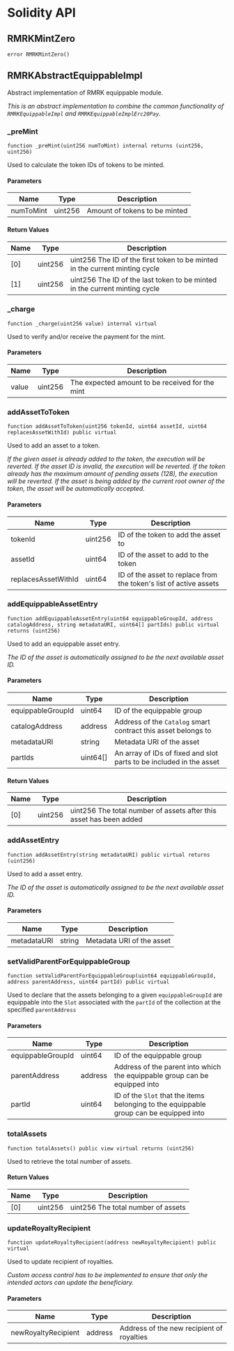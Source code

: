 # Solidity API

## RMRKMintZero

```solidity
error RMRKMintZero()
```

## RMRKAbstractEquippableImpl

Abstract implementation of RMRK equippable module.

_This is an abstract implementation to combine the common functionality of `RMRKEquippableImpl` and
`RMRKEquippableImplErc20Pay`._

### _preMint

```solidity
function _preMint(uint256 numToMint) internal returns (uint256, uint256)
```

Used to calculate the token IDs of tokens to be minted.

#### Parameters

| Name | Type | Description |
| ---- | ---- | ----------- |
| numToMint | uint256 | Amount of tokens to be minted |

#### Return Values

| Name | Type | Description |
| ---- | ---- | ----------- |
| [0] | uint256 | uint256 The ID of the first token to be minted in the current minting cycle |
| [1] | uint256 | uint256 The ID of the last token to be minted in the current minting cycle |

### _charge

```solidity
function _charge(uint256 value) internal virtual
```

Used to verify and/or receive the payment for the mint.

#### Parameters

| Name | Type | Description |
| ---- | ---- | ----------- |
| value | uint256 | The expected amount to be received for the mint |

### addAssetToToken

```solidity
function addAssetToToken(uint256 tokenId, uint64 assetId, uint64 replacesAssetWithId) public virtual
```

Used to add an asset to a token.

_If the given asset is already added to the token, the execution will be reverted.
If the asset ID is invalid, the execution will be reverted.
If the token already has the maximum amount of pending assets (128), the execution will be
 reverted.
If the asset is being added by the current root owner of the token, the asset will be automatically
 accepted._

#### Parameters

| Name | Type | Description |
| ---- | ---- | ----------- |
| tokenId | uint256 | ID of the token to add the asset to |
| assetId | uint64 | ID of the asset to add to the token |
| replacesAssetWithId | uint64 | ID of the asset to replace from the token's list of active assets |

### addEquippableAssetEntry

```solidity
function addEquippableAssetEntry(uint64 equippableGroupId, address catalogAddress, string metadataURI, uint64[] partIds) public virtual returns (uint256)
```

Used to add an equippable asset entry.

_The ID of the asset is automatically assigned to be the next available asset ID._

#### Parameters

| Name | Type | Description |
| ---- | ---- | ----------- |
| equippableGroupId | uint64 | ID of the equippable group |
| catalogAddress | address | Address of the `Catalog` smart contract this asset belongs to |
| metadataURI | string | Metadata URI of the asset |
| partIds | uint64[] | An array of IDs of fixed and slot parts to be included in the asset |

#### Return Values

| Name | Type | Description |
| ---- | ---- | ----------- |
| [0] | uint256 | uint256 The total number of assets after this asset has been added |

### addAssetEntry

```solidity
function addAssetEntry(string metadataURI) public virtual returns (uint256)
```

Used to add a asset entry.

_The ID of the asset is automatically assigned to be the next available asset ID._

#### Parameters

| Name | Type | Description |
| ---- | ---- | ----------- |
| metadataURI | string | Metadata URI of the asset |

### setValidParentForEquippableGroup

```solidity
function setValidParentForEquippableGroup(uint64 equippableGroupId, address parentAddress, uint64 partId) public virtual
```

Used to declare that the assets belonging to a given `equippableGroupId` are equippable into the `Slot`
 associated with the `partId` of the collection at the specified `parentAddress`

#### Parameters

| Name | Type | Description |
| ---- | ---- | ----------- |
| equippableGroupId | uint64 | ID of the equippable group |
| parentAddress | address | Address of the parent into which the equippable group can be equipped into |
| partId | uint64 | ID of the `Slot` that the items belonging to the equippable group can be equipped into |

### totalAssets

```solidity
function totalAssets() public view virtual returns (uint256)
```

Used to retrieve the total number of assets.

#### Return Values

| Name | Type | Description |
| ---- | ---- | ----------- |
| [0] | uint256 | uint256 The total number of assets |

### updateRoyaltyRecipient

```solidity
function updateRoyaltyRecipient(address newRoyaltyRecipient) public virtual
```

Used to update recipient of royalties.

_Custom access control has to be implemented to ensure that only the intended actors can update the
 beneficiary._

#### Parameters

| Name | Type | Description |
| ---- | ---- | ----------- |
| newRoyaltyRecipient | address | Address of the new recipient of royalties |

